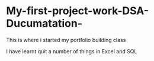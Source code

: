 # My-first-project-work-DSA-Ducumatation-
This is where i started my portfolio building class 

I have learnt quit a number of things in Excel and SQL

